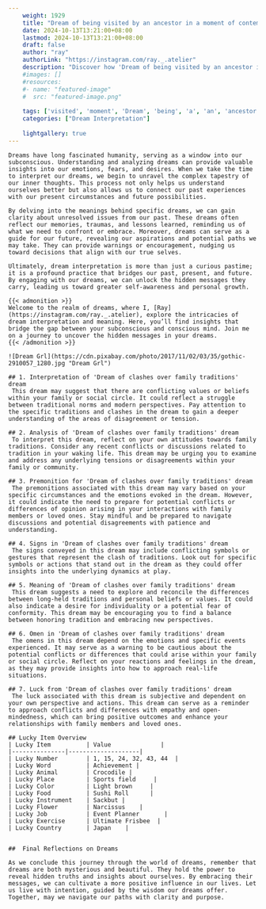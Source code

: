 ```yaml
---
    weight: 1929
    title: "Dream of being visited by an ancestor in a moment of contemplation."  # Assuming 'title' column exists
    date: 2024-10-13T13:21:00+08:00
    lastmod: 2024-10-13T13:21:00+08:00
    draft: false
    author: "ray"
    authorLink: "https://instagram.com/ray._.atelier"
    description: "Discover how 'Dream of being visited by an ancestor in a moment of contemplation.' can interpret your future and uncover its significant meanings in your life."
    #images: []
    #resources:
    #- name: "featured-image"
    #  src: "featured-image.png"
    
    tags: ['visited', 'moment', 'Dream', 'being', 'a', 'an', 'ancestor', 'by', 'contemplation.', 'in', 'of']
    categories: ["Dream Interpretation"]
    
    lightgallery: true
---
```

    
    Dreams have long fascinated humanity, serving as a window into our subconscious. Understanding and analyzing dreams can provide valuable insights into our emotions, fears, and desires. When we take the time to interpret our dreams, we begin to unravel the complex tapestry of our inner thoughts. This process not only helps us understand ourselves better but also allows us to connect our past experiences with our present circumstances and future possibilities.
    
    By delving into the meanings behind specific dreams, we can gain clarity about unresolved issues from our past. These dreams often reflect our memories, traumas, and lessons learned, reminding us of what we need to confront or embrace. Moreover, dreams can serve as a guide for our future, revealing our aspirations and potential paths we may take. They can provide warnings or encouragement, nudging us toward decisions that align with our true selves.
    
    Ultimately, dream interpretation is more than just a curious pastime; it is a profound practice that bridges our past, present, and future. By engaging with our dreams, we can unlock the hidden messages they carry, leading us toward greater self-awareness and personal growth.
    
    {{< admonition >}}
    Welcome to the realm of dreams, where I, [Ray](https://instagram.com/ray._.atelier), explore the intricacies of dream interpretation and meaning. Here, you’ll find insights that bridge the gap between your subconscious and conscious mind. Join me on a journey to uncover the hidden messages in your dreams.
    {{< /admonition >}}
    
    ![Dream Grl](https://cdn.pixabay.com/photo/2017/11/02/03/35/gothic-2910057_1280.jpg "Dream Grl")
    
    ## 1. Interpretation of 'Dream of clashes over family traditions' dream
     This dream may suggest that there are conflicting values or beliefs within your family or social circle. It could reflect a struggle between traditional norms and modern perspectives. Pay attention to the specific traditions and clashes in the dream to gain a deeper understanding of the areas of disagreement or tension.
    
    ## 2. Analysis of 'Dream of clashes over family traditions' dream
     To interpret this dream, reflect on your own attitudes towards family traditions. Consider any recent conflicts or discussions related to tradition in your waking life. This dream may be urging you to examine and address any underlying tensions or disagreements within your family or community.
    
    ## 3. Premonition for 'Dream of clashes over family traditions' dream
     The premonitions associated with this dream may vary based on your specific circumstances and the emotions evoked in the dream. However, it could indicate the need to prepare for potential conflicts or differences of opinion arising in your interactions with family members or loved ones. Stay mindful and be prepared to navigate discussions and potential disagreements with patience and understanding.
    
    ## 4. Signs in 'Dream of clashes over family traditions' dream
     The signs conveyed in this dream may include conflicting symbols or gestures that represent the clash of traditions. Look out for specific symbols or actions that stand out in the dream as they could offer insights into the underlying dynamics at play.
    
    ## 5. Meaning of 'Dream of clashes over family traditions' dream
     This dream suggests a need to explore and reconcile the differences between long-held traditions and personal beliefs or values. It could also indicate a desire for individuality or a potential fear of conformity. This dream may be encouraging you to find a balance between honoring tradition and embracing new perspectives.
    
    ## 6. Omen in 'Dream of clashes over family traditions' dream
     The omens in this dream depend on the emotions and specific events experienced. It may serve as a warning to be cautious about the potential conflicts or differences that could arise within your family or social circle. Reflect on your reactions and feelings in the dream, as they may provide insights into how to approach real-life situations.
    
    ## 7. Luck from 'Dream of clashes over family traditions' dream
     The luck associated with this dream is subjective and dependent on your own perspective and actions. This dream can serve as a reminder to approach conflicts and differences with empathy and open-mindedness, which can bring positive outcomes and enhance your relationships with family members and loved ones.
    
    ## Lucky Item Overview
    | Lucky Item          | Value              |
    |---------------|--------------------|
    | Lucky Number        | 1, 15, 24, 32, 43, 44  |
    | Lucky Word          | Achievement |
    | Lucky Animal        | Crocodile |
    | Lucky Place         | Sports field     |
    | Lucky Color         | Light brown     |
    | Lucky Food          | Sushi Roll      |
    | Lucky Instrument    | Sackbut |
    | Lucky Flower        | Narcissus    |
    | Lucky Job           | Event Planner       |
    | Lucky Exercise      | Ultimate Frisbee  |
    | Lucky Country       | Japan    |
    
    
    ##  Final Reflections on Dreams
    
    As we conclude this journey through the world of dreams, remember that dreams are both mysterious and beautiful. They hold the power to reveal hidden truths and insights about ourselves. By embracing their messages, we can cultivate a more positive influence in our lives. Let us live with intention, guided by the wisdom our dreams offer. Together, may we navigate our paths with clarity and purpose.
    